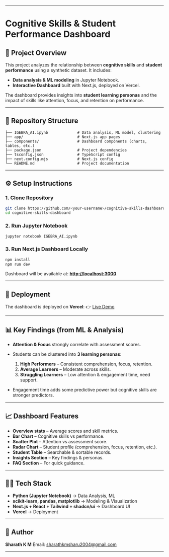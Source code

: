 

---

# Cognitive Skills & Student Performance Dashboard

## 📌 Project Overview

This project analyzes the relationship between **cognitive skills** and **student performance** using a synthetic dataset.
It includes:

* **Data analysis & ML modeling** in Jupyter Notebook.
* **Interactive Dashboard** built with Next.js, deployed on Vercel.

The dashboard provides insights into **student learning personas** and the impact of skills like attention, focus, and retention on performance.

---

## 📂 Repository Structure

```
├── IGEBRA_AI.ipynb             # Data analysis, ML model, clustering
├── app/                        # Next.js app pages
├── components/                 # Dashboard components (charts, tables, etc.)
├── package.json                # Project dependencies
├── tsconfig.json               # TypeScript config
├── next.config.mjs             # Next.js config
└── README.md                   # Project documentation
```

---

## ⚙️ Setup Instructions

### 1. Clone Repository

```bash
git clone https://github.com/<your-username>/cognitive-skills-dashboard.git
cd cognitive-skills-dashboard
```

### 2. Run Jupyter Notebook

```bash
jupyter notebook IGEBRA_AI.ipynb
```

### 3. Run Next.js Dashboard Locally

```bash
npm install
npm run dev
```

Dashboard will be available at: **[http://localhost:3000](http://localhost:3000)**

---

## 🚀 Deployment

The dashboard is deployed on **Vercel**:
👉 [Live Demo](https://cognitive-skills-student-performanc-eight.vercel.app/)

---

## 📊 Key Findings (from ML & Analysis)

* **Attention & Focus** strongly correlate with assessment scores.
* Students can be clustered into **3 learning personas**:

  1. **High Performers** – Consistent comprehension, focus, retention.
  2. **Average Learners** – Moderate across skills.
  3. **Struggling Learners** – Low attention & engagement time, need support.
* Engagement time adds some predictive power but cognitive skills are stronger predictors.

---

## 📈 Dashboard Features

* **Overview stats** – Average scores and skill metrics.
* **Bar Chart** – Cognitive skills vs performance.
* **Scatter Plot** – Attention vs assessment score.
* **Radar Chart** – Student profile (comprehension, focus, retention, etc.).
* **Student Table** – Searchable & sortable records.
* **Insights Section** – Key findings & personas.
* **FAQ Section** – For quick guidance.

---

## 👨‍💻 Tech Stack

* **Python (Jupyter Notebook)** → Data Analysis, ML
* **scikit-learn, pandas, matplotlib** → Modeling & Visualization
* **Next.js + React + Tailwind + shadcn/ui** → Dashboard UI
* **Vercel** → Deployment

---

## 📧 Author

**Sharath K M**
Email: [sharathkmsharu2004@gmail.com](mailto:sharathkmsharu2004@gmail.com)

---


